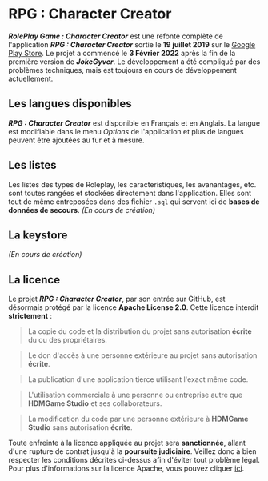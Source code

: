 # RPG : Character Creator
***RolePlay Game : Character Creator*** est une refonte complète de l'application ***RPG : Character Creator*** sortie le **19 juillet 2019** sur le [Google Play Store](https://play.google.com/store/apps/details?id=appinventor.ai_valentinytb_vd.RPGCharachterCreator). Le projet a commencé le **3 Février 2022** après la fin de la première version de ***JokeGyver***. Le développement a été compliqué par des problèmes techniques, mais est toujours en cours de développement actuellement.

## Les langues disponibles
***RPG : Character Creator*** est disponible en Français et en Anglais. La langue est modifiable dans le menu *Options* de l'application et plus de langues peuvent être ajoutées au fur et à mesure.

## Les listes
Les listes des types de Roleplay, les caracteristiques, les avanantages, etc. sont toutes rangées et stockées directement dans l'application. Elles sont tout de même entreposées dans des fichier `.sql` qui servent ici de **bases de données de secours**. *(En cours de création)*

## La keystore
*(En cours de création)*

## La licence

Le projet ***RPG : Character Creator***, par son entrée sur GitHub, est désormais protégé par la licence **Apache License 2.0**. Cette licence interdit **strictement** :
> La copie du code et la distribution du projet sans autorisation **écrite** du ou des propriétaires.

> Le don d'accès à une personne extérieure au projet sans autorisation **écrite**.

> La publication d'une application tierce utilisant l'exact même code.

> L'utilisation commerciale à une personne ou entreprise autre que **HDMGame Studio** et ses collaborateurs.

> La modification du code par une personne extérieure à **HDMGame Studio** sans autorisation **écrite**.

Toute enfreinte à la licence appliquée au projet sera **sanctionnée**, allant d'une rupture de contrat jusqu'à la **poursuite judiciaire**. Veillez donc à bien respecter les conditions décrites ci-dessus afin d'éviter tout problème légal. Pour plus d'informations sur la licence Apache, vous pouvez cliquer [ici](http://www.apache.org/licenses/).

